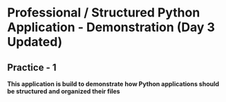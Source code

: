 # Professional / Structured Python Application - Demonstration (Day 3 Updated)
## Practice - 1

**This application is build to demonstrate how Python applications should be structured and organized their files**
